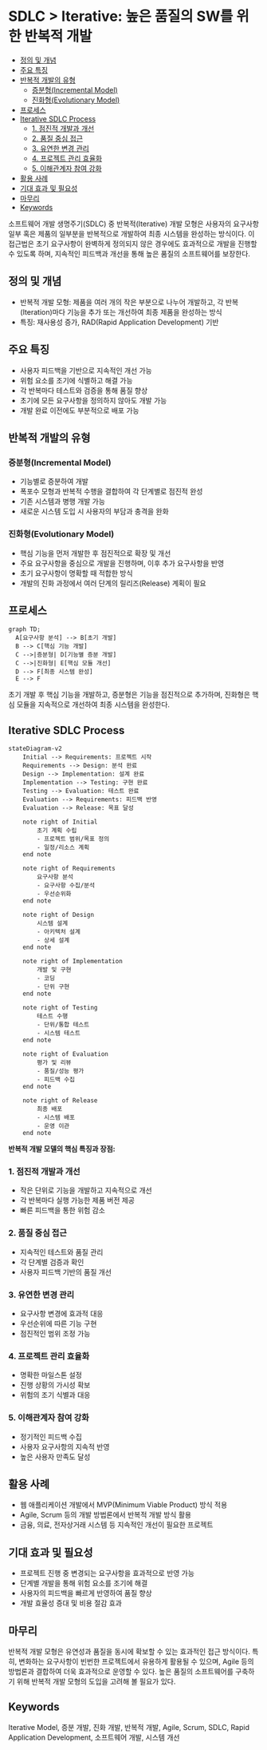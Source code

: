 # SDLC > Iterative: 높은 품질의 SW를 위한 반복적 개발

<!-- mtoc-start -->

- [정의 및 개념](#정의-및-개념)
- [주요 특징](#주요-특징)
- [반복적 개발의 유형](#반복적-개발의-유형)
  - [증분형(Incremental Model)](#증분형incremental-model)
  - [진화형(Evolutionary Model)](#진화형evolutionary-model)
- [프로세스](#프로세스)
- [Iterative SDLC Process](#iterative-sdlc-process)
  - [1. 점진적 개발과 개선](#1-점진적-개발과-개선)
  - [2. 품질 중심 접근](#2-품질-중심-접근)
  - [3. 유연한 변경 관리](#3-유연한-변경-관리)
  - [4. 프로젝트 관리 효율화](#4-프로젝트-관리-효율화)
  - [5. 이해관계자 참여 강화](#5-이해관계자-참여-강화)
- [활용 사례](#활용-사례)
- [기대 효과 및 필요성](#기대-효과-및-필요성)
- [마무리](#마무리)
- [Keywords](#keywords)

<!-- mtoc-end -->

소프트웨어 개발 생명주기(SDLC) 중 반복적(Iterative) 개발 모형은 사용자의 요구사항 일부 혹은 제품의 일부분을 반복적으로 개발하여 최종 시스템을 완성하는 방식이다. 이 접근법은 초기 요구사항이 완벽하게 정의되지 않은 경우에도 효과적으로 개발을 진행할 수 있도록 하며, 지속적인 피드백과 개선을 통해 높은 품질의 소프트웨어를 보장한다.

## 정의 및 개념

- 반복적 개발 모형: 제품을 여러 개의 작은 부분으로 나누어 개발하고, 각 반복(Iteration)마다 기능을 추가 또는 개선하여 최종 제품을 완성하는 방식
- 특징: 재사용성 증가, RAD(Rapid Application Development) 기반

## 주요 특징

- 사용자 피드백을 기반으로 지속적인 개선 가능
- 위험 요소를 조기에 식별하고 해결 가능
- 각 반복마다 테스트와 검증을 통해 품질 향상
- 초기에 모든 요구사항을 정의하지 않아도 개발 가능
- 개발 완료 이전에도 부분적으로 배포 가능

## 반복적 개발의 유형

### 증분형(Incremental Model)

- 기능별로 증분하여 개발
- 폭포수 모형과 반복적 수행을 결합하여 각 단계별로 점진적 완성
- 기존 시스템과 병행 개발 가능
- 새로운 시스템 도입 시 사용자의 부담과 충격을 완화

### 진화형(Evolutionary Model)

- 핵심 기능을 먼저 개발한 후 점진적으로 확장 및 개선
- 주요 요구사항을 중심으로 개발을 진행하며, 이후 추가 요구사항을 반영
- 초기 요구사항이 명확할 때 적합한 방식
- 개발의 진화 과정에서 여러 단계의 릴리즈(Release) 계획이 필요

## 프로세스

```mermaid
graph TD;
  A[요구사항 분석] --> B[초기 개발]
  B --> C[핵심 기능 개발]
  C -->|증분형| D[기능별 증분 개발]
  C -->|진화형| E[핵심 모듈 개선]
  D --> F[최종 시스템 완성]
  E --> F
```

초기 개발 후 핵심 기능을 개발하고, 증분형은 기능을 점진적으로 추가하며, 진화형은 핵심 모듈을 지속적으로 개선하여 최종 시스템을 완성한다.

## Iterative SDLC Process

```mermaid
stateDiagram-v2
    Initial --> Requirements: 프로젝트 시작
    Requirements --> Design: 분석 완료
    Design --> Implementation: 설계 완료
    Implementation --> Testing: 구현 완료
    Testing --> Evaluation: 테스트 완료
    Evaluation --> Requirements: 피드백 반영
    Evaluation --> Release: 목표 달성

    note right of Initial
        초기 계획 수립
        - 프로젝트 범위/목표 정의
        - 일정/리소스 계획
    end note

    note right of Requirements
        요구사항 분석
        - 요구사항 수집/분석
        - 우선순위화
    end note

    note right of Design
        시스템 설계
        - 아키텍처 설계
        - 상세 설계
    end note

    note right of Implementation
        개발 및 구현
        - 코딩
        - 단위 구현
    end note

    note right of Testing
        테스트 수행
        - 단위/통합 테스트
        - 시스템 테스트
    end note

    note right of Evaluation
        평가 및 리뷰
        - 품질/성능 평가
        - 피드백 수집
    end note

    note right of Release
        최종 배포
        - 시스템 배포
        - 운영 이관
    end note
```

**반복적 개발 모델의 핵심 특징과 장점:**

### 1. 점진적 개발과 개선

- 작은 단위로 기능을 개발하고 지속적으로 개선
- 각 반복마다 실행 가능한 제품 버전 제공
- 빠른 피드백을 통한 위험 감소

### 2. 품질 중심 접근

- 지속적인 테스트와 품질 관리
- 각 단계별 검증과 확인
- 사용자 피드백 기반의 품질 개선

### 3. 유연한 변경 관리

- 요구사항 변경에 효과적 대응
- 우선순위에 따른 기능 구현
- 점진적인 범위 조정 가능

### 4. 프로젝트 관리 효율화

- 명확한 마일스톤 설정
- 진행 상황의 가시성 확보
- 위험의 조기 식별과 대응

### 5. 이해관계자 참여 강화

- 정기적인 피드백 수집
- 사용자 요구사항의 지속적 반영
- 높은 사용자 만족도 달성

## 활용 사례

- 웹 애플리케이션 개발에서 MVP(Minimum Viable Product) 방식 적용
- Agile, Scrum 등의 개발 방법론에서 반복적 개발 방식 활용
- 금융, 의료, 전자상거래 시스템 등 지속적인 개선이 필요한 프로젝트

## 기대 효과 및 필요성

- 프로젝트 진행 중 변경되는 요구사항을 효과적으로 반영 가능
- 단계별 개발을 통해 위험 요소를 조기에 해결
- 사용자의 피드백을 빠르게 반영하여 품질 향상
- 개발 효율성 증대 및 비용 절감 효과

## 마무리

반복적 개발 모형은 유연성과 품질을 동시에 확보할 수 있는 효과적인 접근 방식이다. 특히, 변화하는 요구사항이 빈번한 프로젝트에서 유용하게 활용될 수 있으며, Agile 등의 방법론과 결합하여 더욱 효과적으로 운영할 수 있다. 높은 품질의 소프트웨어를 구축하기 위해 반복적 개발 모형의 도입을 고려해 볼 필요가 있다.

## Keywords

Iterative Model, 증분 개발, 진화 개발, 반복적 개발, Agile, Scrum, SDLC, Rapid Application Development, 소프트웨어 개발, 시스템 개선
